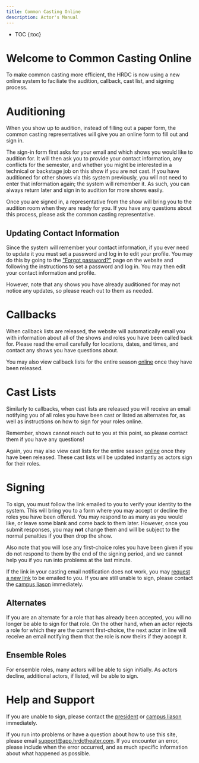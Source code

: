 ```yaml
---
title: Common Casting Online
description: Actor's Manual
---
```


* TOC
{:toc}

# Welcome to Common Casting Online

To make common casting more efficient, the HRDC is now using a new online
system to faciliate the audition, callback, cast list, and signing process.

# Auditioning

When you show up to audition, instead of filling out a paper form, the
common casting representatives will give you an online form to fill out and sign
in.

The sign-in form first asks for your email and which shows you would like to
audition for. It will then ask you to provide your contact information, any
conflicts for the semester, and whether you might be interested in a
technical or backstage job on this show if you are not cast. If you have
auditioned for other shows via this system previously, you will not need to
enter that information again; the system will remember it. As such, you can
always return later and sign in to audition for more shows easily.

Once you are signed in, a representative from the show will bring you to the
audition room when they are ready for you. If you have any questions about this
process, please ask the common casting representative.

## Updating Contact Information

Since the system will remember your contact information, if you ever need to
update it you must set a password and log in to edit your profile. You may do
this by going to the ["Forgot password?"](https://app.hrdctheater.com/reset/)
page on the website and following the instructions to set a password and log in.
You may then edit your contact information and profile.

However, note that any shows you have already auditioned for may not notice any
updates, so please reach out to them as needed.

# Callbacks

When callback lists are released, the website will automatically email you
with information about all of the shows and roles you have been called back for.
Please read the email carefully for locations, dates, and times, and contact any
shows you have questions about.

You may also view callback lists for the entire season
[online](https://app.hrdctheater.com/casting/actor/) once they have been
released.

# Cast Lists

Similarly to callbacks, when cast lists are released you will receive an email
notifying you of all roles you have been cast or listed as alternates for, as
well as instructions on how to sign for your roles online.

Remember, shows cannot reach out to you at this point, so please contact them
if you have any questions!

Again, you may also view cast lists for the entire season
[online](https://app.hrdctheater.com/casting/actor/) once they have been
released. These cast lists will be updated instantly as actors sign for their
roles.

# Signing

To sign, you must follow the link emailed to you to verify your identity to
the system. This will bring you to a form where you may accept or decline the
roles you have been offered. You may respond to as many as you would like, or
leave some blank and come back to them later. However, once you submit
responses, you may **not** change them and will be subject to the normal
penalties if you then drop the show.

Also note that you will lose any first-choice roles you have been given if
you do not respond to them by the end of the signing period, and we cannot help
you if you run into problems at the last minute.

If the link in your casting email notification does not work, you may
[request a new link](https://app.hrdctheater.com/casting/actor/getlink/) to be
emailed to you. If you are still unable to sign, please contact the
[campus liason](mailto:campus@hrdctheater.com) immediately.

## Alternates

If you are an alternate for a role that has already been accepted, you will no
longer be able to sign for that role. On the other hand, when an actor rejects
a role for which they are the current first-choice, the next actor in line
will receive an email notifying them that the role is now theirs if they accept
it.

## Ensemble Roles

For ensemble roles, many actors will be able to sign initially. As actors
decline, additional actors, if listed, will be able to sign.

# Help and Support

If you are unable to sign, please contact the
[president](mailto:president@hrdctheater.com) or
[campus liason](mailto:campus@hrdctheater.com) immediately.

If you run into problems or have a question about how to use this site, please
email [support@app.hrdctheater.com](mailto:support@app.hrdctheater.com). If you
encounter an error, please include when the error occurred, and as much
specific information about what happened as possible.
